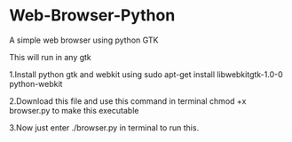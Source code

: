 # Web-Browser-Python
A simple web browser using python GTK

This will run in any gtk

1.Install python gtk and webkit using sudo apt-get install libwebkitgtk-1.0-0 python-webkit

2.Download this file and use this command in terminal
  chmod +x browser.py
  to make this executable
  
3.Now just enter ./browser.py in terminal to run this.

